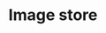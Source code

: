 ---
title: "Image store"
excerpt: "This tool allows you to upload an image to the website's image store."
layout: tools--images
collection: tools
redirect_from: /images/tools
breadcrumbs-override: true
breadcrumbs:
- title: Tools
  url: "https://www.civilservice.lgbt/tools/"
---